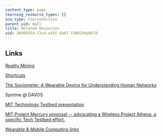 ```yaml
---
content_type: page
learning_resource_types: []
ocw_type: CourseSection
parent_uid: null
title: Related Resources
uid: 36995554-f2c4-a43f-da87-f30029da0470
---
```


Links
-----

[Reality Mining](http://reality.media.mit.edu/)

[Shortcuts](http://web.media.mit.edu/~tanzeem/projects.htm)

[The Sociometer: A Wearable Device for Understanding Human Networks](http://www.media.mit.edu/~tanzeem/shortcuts/workingpaper.pdf)

Spotme @ DAVOS

[MIT Technology Testbed presentation](http://web.media.mit.edu/~jpbonsen/MIT-Technology-Testbeds.ppt)

[MIT Project Mercury proposal -- advocating a Wireless Project Athena, a specific Tech Testbed effort.](http://web.media.mit.edu/~jpbonsen/MIT-Project-Mercury.htm)

[Wearable & Mobile Computing links](http://www.hitl.washington.edu/projects/knowledge_base/wearable.html)